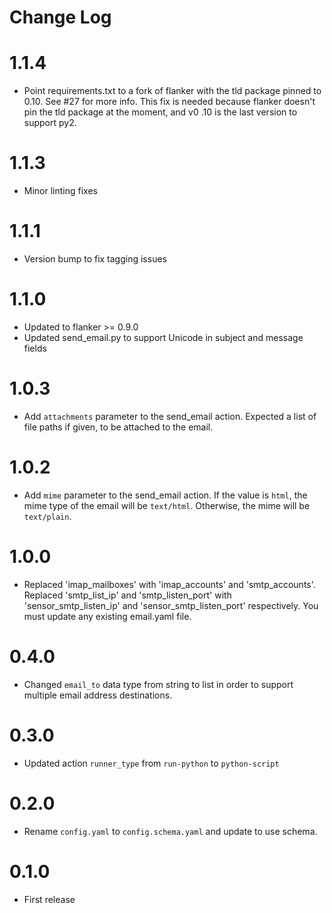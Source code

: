 # Change Log

# 1.1.4

- Point requirements.txt to a fork of flanker with the tld package pinned to 0.10. See #27 for
 more info. This fix is needed because flanker doesn't pin the tld package at the moment, and v0
 .10 is the last version to support py2. 

# 1.1.3

- Minor linting fixes

# 1.1.1

- Version bump to fix tagging issues

# 1.1.0

- Updated to flanker >= 0.9.0
- Updated send_email.py to support Unicode in subject and message fields

# 1.0.3

- Add `attachments` parameter to the send_email action. Expected a list of file paths if given, to be attached to the email.

# 1.0.2

- Add `mime` parameter to the send_email action.  If the value is `html`, the mime type of the email will be `text/html`.  Otherwise, the mime will be `text/plain`.

# 1.0.0

- Replaced 'imap_mailboxes' with 'imap_accounts' and 'smtp_accounts'. Replaced 'smtp_list_ip'
  and 'smtp_listen_port' with 'sensor_smtp_listen_ip' and 'sensor_smtp_listen_port' respectively.
  You must update any existing email.yaml file.

# 0.4.0

- Changed `email_to` data type from string to list in order to support multiple email address
  destinations.

# 0.3.0

- Updated action `runner_type` from `run-python` to `python-script`

# 0.2.0

- Rename `config.yaml` to `config.schema.yaml` and update to use schema.

# 0.1.0

- First release 
